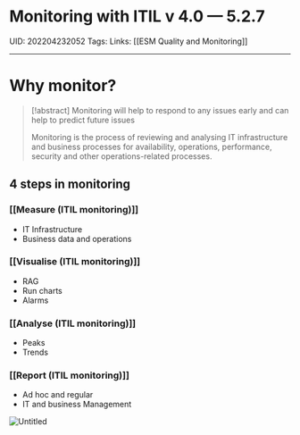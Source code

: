 # Monitoring with ITIL v 4.0 — 5.2.7
UID: 202204232052
Tags:
Links: [[ESM Quality and Monitoring]]

-----
# Why monitor?
> [!abstract] Monitoring will help to respond to any issues early and can help to predict future issues
> 
> Monitoring is the process of reviewing and analysing IT infrastructure and business processes for availability, operations, performance, security and other operations-related processes.
## 4 steps in monitoring
### [[Measure (ITIL monitoring)]]
- IT Infrastructure
- Business data and operations
### [[Visualise (ITIL monitoring)]]
- RAG
- Run charts
- Alarms
### [[Analyse (ITIL monitoring)]]
- Peaks
- Trends
### [[Report (ITIL monitoring)]]
- Ad hoc and regular
- IT and business Management

![Untitled](Enterprise%20f610f/Untitled%205.png)
